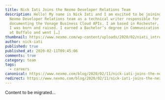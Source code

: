 ```yaml
---
title: Nick Iati Joins the Nexmo Developer Relations Team
description: Hello! My name is Nick Iati and I am excited to be joining the
  Nexmo Developer Relations team as a technical writer responsible for
  documenting the Vonage Business Cloud APIs. I am based in Rochester, NY, where
  I was born and raised. I earned a Bachelor’s degree in Communication from SUNY
  at Buffalo and went […]
thumbnail: https://www.nexmo.com/wp-content/uploads/2020/02/niati_intro.jpg
author: nick-iati
published: true
published_at: 2020-02-11T09:45:06
comments: true
category: team
tags:
  - careers
canonical: https://www.nexmo.com/blog/2020/02/11/nick-iati-joins-the-nexmo-developer-relations-team-dr
redirect: https://www.nexmo.com/blog/2020/02/11/nick-iati-joins-the-nexmo-developer-relations-team-dr
---
```

Content to be migrated...
